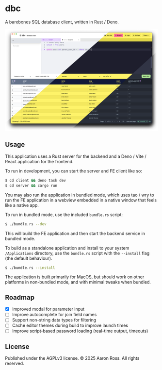 # dbc

A barebones SQL database client, written in Rust / Deno.

![splash](./splash.png)

## Usage

This application uses a Rust server for the backend and a Deno / Vite / React
application for the frontend.

To run in development, you can start the server and FE client like so:

```sh
$ cd client && deno task dev
$ cd server && cargo run
```

You may also run the application in bundled mode, which uses tao / wry to run the
FE application in a webview embedded in a native window that feels like a native app.

To run in bundled mode, use the included `bundle.rs` script:

```sh
$ ./bundle.rs --dev
```

This will build the FE application and then start the backend service in bundled mode.

To build as a standalone application and install to your system `/Applications` directory,
use the `bundle.rs` script with the `--install` flag (the default behaviour).

```sh
$ ./bundle.rs --install
```

The application is built primarily for MacOS, but should work on other platforms in
non-bundled mode, and with minimal tweaks when bundled.

## Roadmap

- [x] Improved modal for parameter input
- [ ] Improve autocomplete for join field names
- [ ] Support non-string data types for filtering
- [ ] Cache editor themes during build to improve launch times
- [ ] Improve script-based password loading (real-time output, timeouts)

## License

Published under the AGPLv3 license. &copy; 2025 Aaron Ross. All rights reserved.
